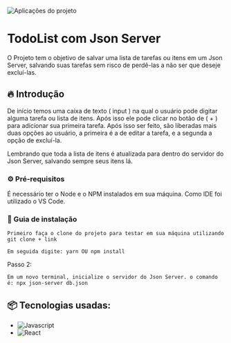 ![Aplicações do projeto](https://i.imgur.com/WupDi7e.png)

# TodoList com Json Server

O Projeto tem o objetivo de salvar uma lista de tarefas ou itens em um Json Server, salvando suas tarefas sem risco de perdê-las a não ser que deseje excluí-las.

## 🔥 Introdução

De início temos uma caixa de texto ( input ) na qual o usuário pode digitar alguma tarefa ou lista de itens. Após isso ele pode clicar no botão de ( +
 ) para adicionar sua primeira tarefa. Após isso ser feito, são liberadas mais duas opções ao usuário, a primeira é a de editar a tarefa, e a segunda a opção de excluí-la.

Lembrando que toda a lista de itens é atualizada para dentro do servidor do Json Server, salvando sempre seus itens lá.

### ⚙️ Pré-requisitos

É necessário ter o Node e o NPM instalados em sua máquina. Como IDE foi utilizado o VS Code.

### 🔨 Guia de instalação

```
Primeiro faça o clone do projeto para testar em sua máquina utilizando git clone + link
```

```
Em seguida digite: yarn OU npm install 
```
Passo 2:
```
Em um novo terminal, inicialize o servidor do Json Server. o comando é: npx json-server db.json
```

## 📦 Tecnologias usadas:

* ![Javascript](https://shields.io/badge/JavaScript-F7DF1E?logo=JavaScript&logoColor=000&style=flat-square)
* ![React](https://img.shields.io/badge/react-%2320232a.svg?style=for-the-badge&logo=react&logoColor=%2361DAFB)

